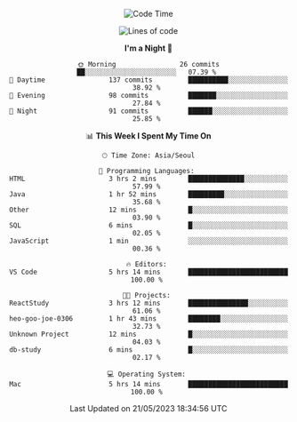 <div align=center>
 
<!--START_SECTION:waka-->
![Code Time](http://img.shields.io/badge/Code%20Time-28%20hrs-blue)

![Lines of code](https://img.shields.io/badge/From%20Hello%20World%20I%27ve%20Written-2.9%20million%20lines%20of%20code-blue)

**I'm a Night 🦉** 

```text
🌞 Morning                26 commits          ██░░░░░░░░░░░░░░░░░░░░░░░   07.39 % 
🌆 Daytime                137 commits         ██████████░░░░░░░░░░░░░░░   38.92 % 
🌃 Evening                98 commits          ███████░░░░░░░░░░░░░░░░░░   27.84 % 
🌙 Night                  91 commits          ██████░░░░░░░░░░░░░░░░░░░   25.85 % 
```


📊 **This Week I Spent My Time On** 

```text
🕑︎ Time Zone: Asia/Seoul

💬 Programming Languages: 
HTML                     3 hrs 2 mins        ██████████████░░░░░░░░░░░   57.99 % 
Java                     1 hr 52 mins        █████████░░░░░░░░░░░░░░░░   35.68 % 
Other                    12 mins             █░░░░░░░░░░░░░░░░░░░░░░░░   03.90 % 
SQL                      6 mins              █░░░░░░░░░░░░░░░░░░░░░░░░   02.05 % 
JavaScript               1 min               ░░░░░░░░░░░░░░░░░░░░░░░░░   00.36 % 

🔥 Editors: 
VS Code                  5 hrs 14 mins       █████████████████████████   100.00 % 

🐱‍💻 Projects: 
ReactStudy               3 hrs 12 mins       ███████████████░░░░░░░░░░   61.06 % 
heo-goo-joe-0306         1 hr 43 mins        ████████░░░░░░░░░░░░░░░░░   32.73 % 
Unknown Project          12 mins             █░░░░░░░░░░░░░░░░░░░░░░░░   04.03 % 
db-study                 6 mins              █░░░░░░░░░░░░░░░░░░░░░░░░   02.17 % 

💻 Operating System: 
Mac                      5 hrs 14 mins       █████████████████████████   100.00 % 
```


 Last Updated on 21/05/2023 18:34:56 UTC
<!--END_SECTION:waka-->
 </div>
